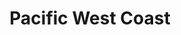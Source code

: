 ---
title: Pacific West Coast
description: 4 months spent traveling the west coast in a camper van. From Arizona to L.A, <span class="text-red-200">San Francisco</span>, <span class="text-orange-100">Yosemite Park</span>, Seattle, until <span class="text-blue-100">Banff, Canada</span>.   
start: 2024-04-29
end: 2024-09-07
cover: 0812-7.jpg
---